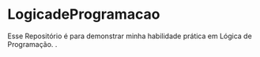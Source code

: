 # LogicadeProgramacao
Esse Repositório é para demonstrar minha habilidade prática em Lógica de Programação.
.
